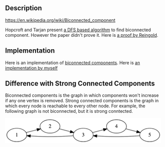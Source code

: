 ## Description
https://en.wikipedia.org/wiki/Biconnected_component

Hopcroft and Tarjan present [a DFS based algorithm](http://akira.ruc.dk/~keld/teaching/algoritmedesign_f03/Artikler/06/Hopcroft73.pdf) to find biconnected component. However the paper didn't prove it. Here is [a proof by Reingold](https://www.cs.cmu.edu/~avrim/451f12/lectures/biconnected.pdf). 

## Implementation
Here is an implementation of [biconnected components](https://community.topcoder.com/stat?c=problem_solution&cr=22858920&rd=17422&pm=15257). Here is [an implementation by myself](https://github.com/wangzhihao/notes/blob/stream-survey/computer_science/algorithms/topcoder/MaxCutFree/MaxCutFree_SCC_Version.java)

## Difference with Strong Connected Components
Biconnected components is the graph in which components won't increase if any one vertex is removed. Strong connected components is the graph in which every node is reachable to every other node. For example, the following graph is not biconnected, but it is strong conntected.

![](./biconnected-example.png)

